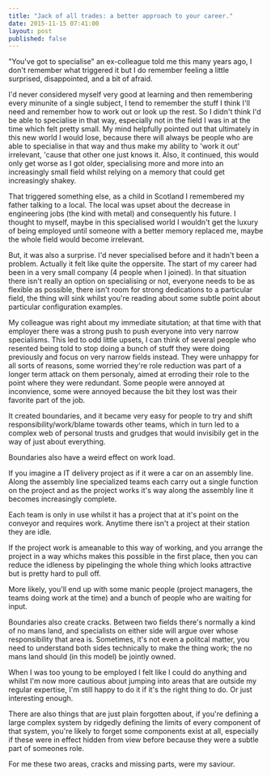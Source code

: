 ```yaml
---
title: "Jack of all trades: a better approach to your career."
date: 2015-11-15 07:41:00
layout: post
published: false
---
```


"You've got to specialise" an ex-colleague told me this many years ago, I don't remember what triggered it but I do remember feeling a little surprised, disappointed, and a bit of afraid.

I'd never considered myself very good at learning and then remembering every minunite of a single subject, I tend to remember the stuff I think I'll need and remember how to work out or look up the rest. So I didn't think I'd be able to specialise in that way, especially not in the field I was in at the time which felt pretty small. My mind helpfully pointed out that ultimately in this new world I would lose, because there will always be people who are able to specialise in that way and thus make my ability to 'work it out' irrelevant, 'cause that other one just knows it. Also, it continued, this would only get worse as I got older, specialising more and more into an increasingly small field whilst relying on a memory that could get increasingly shakey.

That triggered something else, as a child in Scotland I remembered my father talking to a local. The local was upset about the decrease in engineering jobs (the kind with metal) and consequently his future. I thought to myself, maybe in this specialised world I wouldn't get the luxury of being employed until someone with a better memory replaced me, maybe the whole field would become irrelevant.

But, it was also a surprise. I'd never specialised before and it hadn't been a problem. Actually it felt like quite the oppersite. The start of my career had been in a very small company (4 people when I joined). In that situation there isn't really an option on specialising or not, everyone needs to be as flexible as possible, there isn't room for strong dedications to a particular field, the thing will sink whilst you're reading about some subtle point about particular configuration examples.

My colleague was right about my immediate situtation; at that time with that employer there was a strong push to push everyone into very narrow specialisms. This led to odd little upsets, I can think of several people who resented being told to stop doing a bunch of stuff they were doing previously and focus on very narrow fields instead. They were unhappy for all sorts of reasons, some worried they're role reduction was part of a longer term attack on them personaly, aimed at erroding their role to the point where they were redundant. Some people were annoyed at inconvience, some were annoyed because the bit they lost was their favorite part of the job.

It created boundaries, and it became very easy for people to try and shift responsibility/work/blame towards other teams, which in turn led to a complex web of personal trusts and grudges that would invisibily get in the way of just about everything.

Boundaries also have a weird effect on work load.

If you imagine a IT delivery project as if it were a car on an assembly line. Along the assembly line specialized teams each carry out a single function on the project and as the project works it's way along the assembly line it becomes increasingly complete.

Each team is only in use whilst it has a project that at it's point on the conveyor and requires work. Anytime there isn't a project at their station they are idle.

If the project work is ameanable to this way of working, and you arrange the project in a way whichs makes this possible in the first place, then you can reduce the idleness by pipelinging the whole thing which looks attractive but is pretty hard to pull off.

More likely, you'll end up with some manic people (project managers, the teams doing work at the time) and a bunch of people who are waiting for input.

Boundaries also create cracks. Between two fields there's normally a kind of no mans land, and specialists on either side will argue over whose responsibility that area is. Sometimes, it's not even a politcal matter, you need to understand both sides technically to make the thing work; the no mans land should (in this model) be jointly owned.

When I was too young to be employed I felt like I could do anything and whilst I'm now more cautious about jumping into areas that are outside my regular expertise, I'm still happy to do it if it's the right thing to do. Or just interesting enough.

There are also things that are just plain forgotten about, if you're defining a large complex system by ridgedly defining the limits of every component of that system, you're likely to forget some components exist at all, especially if these were in effect hidden from view before because they were a subtle part of someones role.

For me these two areas, cracks and missing parts, were my saviour. 


